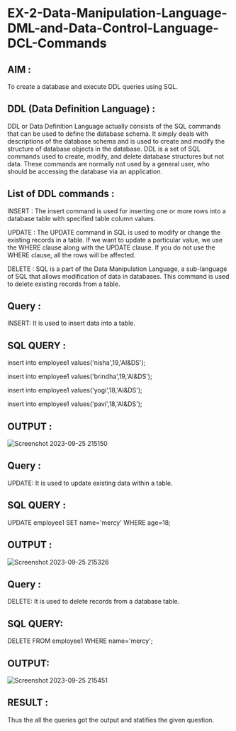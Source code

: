 # EX-2-Data-Manipulation-Language-DML-and-Data-Control-Language-DCL-Commands

## AIM :

To create a database and execute DDL queries using SQL.

## DDL (Data Definition Language) :

DDL or Data Definition Language actually consists of the SQL commands that can be used to define the database schema. It simply deals with descriptions of the database schema and is used to create and modify the structure of database objects in the database. DDL is a set of SQL commands used to create, modify, and delete database structures but not data. These commands are normally not used by a general user, who should be accessing the database via an application.

## List of DDL commands :

INSERT : The insert command is used for inserting one or more rows into a database table with specified table column values. 

UPDATE : The UPDATE command in SQL is used to modify or change the existing records in a table. If we want to update a particular value, we use the WHERE clause along with the UPDATE clause. If you do not use the WHERE clause, all the rows will be affected.

DELETE : SQL is a part of the Data Manipulation Language, a sub-language of SQL that allows modification of data in databases. This command is used to delete existing records from a table.


## Query :

INSERT: It is used to insert data into a table.

## SQL QUERY :

insert into employee1 values('nisha',19,'AI&DS');

insert into employee1 values('brindha',19,'AI&DS');

insert into employee1 values('yogi',18,'AI&DS');

insert into employee1 values('pavi',18,'AI&DS');

## OUTPUT :

![Screenshot 2023-09-25 215150](https://github.com/Abrinnisha6/EX-2-Data-Manipulation-Language-DML-and-Data-Control-Language-DCL-Commands/assets/118889454/a621c8da-f19a-4d13-8425-ef9682166a02)

## Query :

UPDATE: It is used to update existing data within a table.

## SQL QUERY :

UPDATE employee1 SET name='mercy' WHERE age=18;

## OUTPUT :

![Screenshot 2023-09-25 215326](https://github.com/Abrinnisha6/EX-2-Data-Manipulation-Language-DML-and-Data-Control-Language-DCL-Commands/assets/118889454/f8f720a0-720b-40cb-8d19-74f6bda4fb45)

## Query :

DELETE: It is used to delete records from a database table.

## SQL QUERY:

DELETE FROM employee1 WHERE name='mercy';

## OUTPUT:


![Screenshot 2023-09-25 215451](https://github.com/Abrinnisha6/EX-2-Data-Manipulation-Language-DML-and-Data-Control-Language-DCL-Commands/assets/118889454/81da491d-a48b-4b36-8c53-f4def86931dc)

## RESULT :

Thus the all the queries got the output and statifies the given question.































